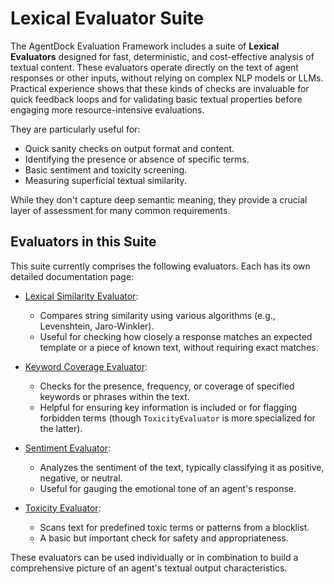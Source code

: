 # Lexical Evaluator Suite

The AgentDock Evaluation Framework includes a suite of **Lexical Evaluators** designed for fast, deterministic, and cost-effective analysis of textual content. These evaluators operate directly on the text of agent responses or other inputs, without relying on complex NLP models or LLMs. Practical experience shows that these kinds of checks are invaluable for quick feedback loops and for validating basic textual properties before engaging more resource-intensive evaluations.

They are particularly useful for:

*   Quick sanity checks on output format and content.
*   Identifying the presence or absence of specific terms.
*   Basic sentiment and toxicity screening.
*   Measuring superficial textual similarity.

While they don't capture deep semantic meaning, they provide a crucial layer of assessment for many common requirements.

## Evaluators in this Suite

This suite currently comprises the following evaluators. Each has its own detailed documentation page:

*   [Lexical Similarity Evaluator](./lexical-similarity.md):
    *   Compares string similarity using various algorithms (e.g., Levenshtein, Jaro-Winkler).
    *   Useful for checking how closely a response matches an expected template or a piece of known text, without requiring exact matches.

*   [Keyword Coverage Evaluator](./keyword-coverage.md):
    *   Checks for the presence, frequency, or coverage of specified keywords or phrases within the text.
    *   Helpful for ensuring key information is included or for flagging forbidden terms (though `ToxicityEvaluator` is more specialized for the latter).

*   [Sentiment Evaluator](./sentiment.md):
    *   Analyzes the sentiment of the text, typically classifying it as positive, negative, or neutral.
    *   Useful for gauging the emotional tone of an agent's response.

*   [Toxicity Evaluator](./toxicity.md):
    *   Scans text for predefined toxic terms or patterns from a blocklist.
    *   A basic but important check for safety and appropriateness.

These evaluators can be used individually or in combination to build a comprehensive picture of an agent's textual output characteristics. 
